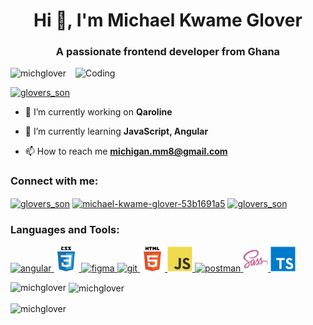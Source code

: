 <h1 align="center">Hi 👋, I'm Michael Kwame Glover</h1>
<h3 align="center">A passionate frontend developer from Ghana</h3>
<img align="right" alt="Coding" width="400" src="https://cdn1.vectorstock.com/i/1000x1000/00/95/cartoon-young-programmer-man-is-working-vector-14730095.jpg">

<p align="left"> <img src="https://komarev.com/ghpvc/?username=michglover&label=Profile%20views&color=0e75b6&style=flat" alt="michglover" /> </p>

<p align="left"> <a href="https://twitter.com/glovers_son" target="blank"><img src="https://img.shields.io/twitter/follow/glovers_son?logo=twitter&style=for-the-badge" alt="glovers_son" /></a> </p>

- 🔭 I’m currently working on **Qaroline**

- 🌱 I’m currently learning **JavaScript, Angular**

- 📫 How to reach me **michigan.mm8@gmail.com**

<h3 align="left">Connect with me:</h3>
<p align="left">
<a href="https://twitter.com/glovers_son" target="blank"><img align="center" src="https://raw.githubusercontent.com/rahuldkjain/github-profile-readme-generator/master/src/images/icons/Social/twitter.svg" alt="glovers_son" height="30" width="40" /></a>
<a href="https://linkedin.com/in/michael-kwame-glover-53b1691a5" target="blank"><img align="center" src="https://raw.githubusercontent.com/rahuldkjain/github-profile-readme-generator/master/src/images/icons/Social/linked-in-alt.svg" alt="michael-kwame-glover-53b1691a5" height="30" width="40" /></a>
<a href="https://instagram.com/glovers_son" target="blank"><img align="center" src="https://raw.githubusercontent.com/rahuldkjain/github-profile-readme-generator/master/src/images/icons/Social/instagram.svg" alt="glovers_son" height="30" width="40" /></a>
</p>

<h3 align="left">Languages and Tools:</h3>
<p align="left"> <a href="https://angular.io" target="_blank" rel="noreferrer"> <img src="https://angular.io/assets/images/logos/angular/angular.svg" alt="angular" width="40" height="40"/> </a> <a href="https://www.w3schools.com/css/" target="_blank" rel="noreferrer"> <img src="https://raw.githubusercontent.com/devicons/devicon/master/icons/css3/css3-original-wordmark.svg" alt="css3" width="40" height="40"/> </a> <a href="https://www.figma.com/" target="_blank" rel="noreferrer"> <img src="https://www.vectorlogo.zone/logos/figma/figma-icon.svg" alt="figma" width="40" height="40"/> </a> <a href="https://git-scm.com/" target="_blank" rel="noreferrer"> <img src="https://www.vectorlogo.zone/logos/git-scm/git-scm-icon.svg" alt="git" width="40" height="40"/> </a> <a href="https://www.w3.org/html/" target="_blank" rel="noreferrer"> <img src="https://raw.githubusercontent.com/devicons/devicon/master/icons/html5/html5-original-wordmark.svg" alt="html5" width="40" height="40"/> </a> <a href="https://developer.mozilla.org/en-US/docs/Web/JavaScript" target="_blank" rel="noreferrer"> <img src="https://raw.githubusercontent.com/devicons/devicon/master/icons/javascript/javascript-original.svg" alt="javascript" width="40" height="40"/> </a> <a href="https://postman.com" target="_blank" rel="noreferrer"> <img src="https://www.vectorlogo.zone/logos/getpostman/getpostman-icon.svg" alt="postman" width="40" height="40"/> </a> <a href="https://sass-lang.com" target="_blank" rel="noreferrer"> <img src="https://raw.githubusercontent.com/devicons/devicon/master/icons/sass/sass-original.svg" alt="sass" width="40" height="40"/> </a> <a href="https://www.typescriptlang.org/" target="_blank" rel="noreferrer"> <img src="https://raw.githubusercontent.com/devicons/devicon/master/icons/typescript/typescript-original.svg" alt="typescript" width="40" height="40"/> </a> </p>

<p><img align="left" src="https://github-readme-stats.vercel.app/api/top-langs?username=michglover&show_icons=true&locale=en&layout=compact" alt="michglover" /></p>

<p>&nbsp;<img align="center" src="https://github-readme-stats.vercel.app/api?username=michglover&show_icons=true&locale=en" alt="michglover" /></p>

<p><img align="center" src="https://github-readme-streak-stats.herokuapp.com/?user=michglover&" alt="michglover" /></p>
